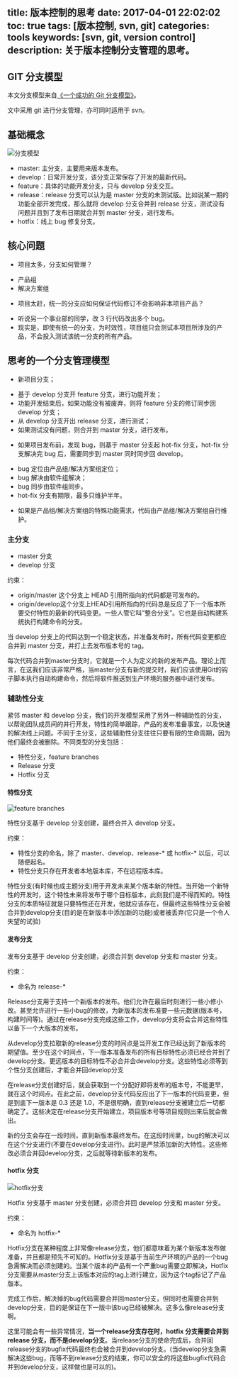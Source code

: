 title: 版本控制的思考
date: 2017-04-01 22:02:02
toc: true
tags: [版本控制, svn, git]
categories: tools
keywords: [svn, git, version control]
description: 关于版本控制分支管理的思考。
---

GIT 分支模型
--------------------

本文分支模型来自[《一个成功的 Git 分支模型》](http://blog.jobbole.com/81196/)。

文中采用 git 进行分支管理，亦可同时适用于 svn。

## 基础概念

![分支模型](http://ww3.sinaimg.cn/large/7cc829d3gw1en76ivwj9yj20vy16cdmb.jpg)

* master: 主分支，主要用来版本发布。
* develop：日常开发分支，该分支正常保存了开发的最新代码。
* feature：具体的功能开发分支，只与 develop 分支交互。
* release：release 分支可以认为是 master 分支的未测试版。比如说某一期的功能全部开发完成，那么就将 develop 分支合并到 release 分支，测试没有问题并且到了发布日期就合并到 master 分支，进行发布。
* hotfix：线上 bug 修复分支。

## 核心问题

* 项目太多，分支如何管理？
 + 产品组
 + 解决方案组
* 项目太赶，统一的分支应如何保证代码修订不会影响非本项目产品？
 + 听说另一个事业部的同学，改 3 行代码改出多个 bug。
 + 现实是，即使有统一的分支，为时效性，项目组只会测试本项目所涉及的产品，不会投入测试该统一分支的所有产品。
 
## 思考的一个分支管理模型

* 新项目分支；
 + 基于 develop 分支开 feature 分支，进行功能开发；
 + 功能开发结束后，如果功能没有被废弃，则将 feature 分支的修订同步回 develop 分支；
 + 从 develop 分支开出 release 分支，进行测试；
 + 如果测试没有问题，则合并到 master 分支，进行发布。
* 如果项目发布前，发现 bug，则基于 master 分支起 hot-fix 分支，hot-fix 分支解决完 bug 后，需要同步到 master 同时同步回 develop。
 + bug 定位由产品组/解决方案组定位；	
 + bug 解决由软件组解决；	
 + bug 同步由软件组同步。	
 + hot-fix 分支有期限，最多只维护半年。
* 如果是产品组/解决方案组的特殊功能需求，代码由产品组/解决方案组自行维护。

### 主分支

* master 分支
* develop 分支

约束：

* origin/master 这个分支上 HEAD 引用所指向的代码都是可发布的。
* origin/develop这个分支上HEAD引用所指向的代码总是反应了下一个版本所要交付特性的最新的代码变更。一些人管它叫“整合分支”。它也是自动构建系统执行构建命令的分支。

当 develop 分支上的代码达到一个稳定状态，并准备发布时，所有代码变更都应合并到 master 分支，并打上去发布版本号的 tag。

每次代码合并到master分支时，它就是一个人为定义的新的发布产品。理论上而言，在这我们应该非常严格，当master分支有新的提交时，我们应该使用Git的钩子脚本执行自动构建命令，然后将软件推送到生产环境的服务器中进行发布。

### 辅助性分支

紧邻 master 和 develop 分支，我们的开发模型采用了另外一种辅助性的分支，以帮助团队成员间的并行开发，特性的简单跟踪，产品的发布准备事宜，以及快速的解决线上问题。不同于主分支，这些辅助性分支往往只要有限的生命周期，因为他们最终会被删除。不同类型的分支包括：

* 特性分支，feature branches
* Release 分支
* Hotfix 分支

#### 特性分支

![feature branches](http://ww2.sinaimg.cn/mw690/7cc829d3gw1en76j016fwj207e0judge.jpg)

特性分支基于 develop 分支创建，最终合并入 develop 分支。

约束：

* 特性分支的命名，除了 master、develop、release-* 或 hotfix-* 以后，可以随便起名。
* 特性分支只存在开发者本地版本库，不在远程版本库。

特性分支(有时候也成主题分支)用于开发未来某个版本新的特性。当开始一个新特性的开发时，这个特性未来将发布于哪个目标版本，此刻我们是不得而知的。特性分支的本质特征就是只要特性还在开发，他就应该存在，但最终这些特性分支会被合并到develop分支(目的是在新版本中添加新的功能)或者被丢弃(它只是一个令人失望的试验)

#### 发布分支

发布分支基于 develop 分支创建，必须合并到 develop 分支和 master 分支。

约束：

* 命名为 release-*

Release分支用于支持一个新版本的发布。他们允许在最后时刻进行一些小修小改。甚至允许进行一些小bug的修改，为新版本的发布准要一些元数据(版本号，构建时间等)。通过在release分支完成这些工作，develop分支将会合并这些特性以备下一个大版本的发布。

从develop分支拉取新的release分支的时间点是当开发工作已经达到了新版本的期望值。至少在这个时间点，下一版本准备发布的所有目标特性必须已经合并到了develop分支。更远版本的目标特性不必合并会develop分支。这些特性必须等到个性分支创建后，才能合并回develop分支

在release分支创建好后，就会获取到一个分配好即将发布的版本号，不能更早，就在这个时间点。在此之前，develop分支代码反应出了下一版本的代码变更，但是到底下一版本是 0.3 还是 1.0，不是很明确，直到release分支被建立后一切都确定了。这些决定在release分支开始建立，项目版本号等项目规则出来后就会做出。

新的分支会存在一段时间，直到新版本最终发布。在这段时间里，bug的解决可以在这个分支进行(不要在develop分支进行)。此时是严禁添加新的大特性。这些修改必须合并回develop分支，之后就等待新版本的发布。

#### hotfix 分支

![hotfix分支](http://ww3.sinaimg.cn/mw690/7cc829d3gw1en76j1l9k0j20hk0no407.jpg)

Hotfix 分支基于 master 分支创建，必须合并回 develop 分支和 master 分支。

约束：

* 命名为 hotfix-*

Hotfix分支在某种程度上非常像release分支，他们都意味着为某个新版本发布做准备，并且都是预先不可知的。Hotfix分支是基于当前生产环境的产品的一个bug急需解决而必须创建的。当某个版本的产品有一个严重bug需要立即解决，Hotfix分支需要从master分支上该版本对应的tag上进行建立，因为这个tag标记了产品版本。

完成工作后，解决掉的bug代码需要合并回master分支，但同时也需要合并到develop分支，目的是保证在下一版中该bug已经被解决。这多么像release分支啊。

这里可能会有一些异常情况，**当一个release分支存在时，hotfix 分支需要合并到release 分支，而不是develop分支**。当release分支的使命完成后，合并回release分支的bugfix代码最终也会被合并到develop分支。(当develop分支急需解决这些bug，而等不到release分支的结束，你可以安全的将这些bugfix代码合并到develop分支，这样做也是可以的)。

